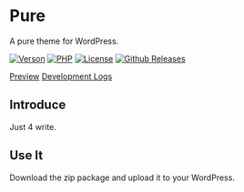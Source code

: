 # Pure

A pure theme for WordPress.

[![Verson](https://img.shields.io/badge/Release-1.4.0-orange.svg)](https://github.com/izhaoo/pure)
[![PHP](https://img.shields.io/badge/PHP-7.2-blue.svg)](http://www.php.net/ChangeLog-7.php)
[![License](https://img.shields.io/badge/License-MIT-red.svg)](https://mit-license.org/)
[![Github Releases](https://img.shields.io/badge/downloads-184KB-brightgreen.svg)](https://github.com/izhaoo/pure/releases)

[Preview](https://pure.izhaoo.com)
[Development Logs](https://pure.izhaoo.com/development-log.html)

## Introduce

Just 4 write.

## Use It

Download the zip package and upload it to your WordPress.
